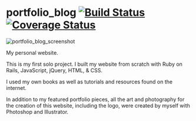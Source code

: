 # portfolio_blog    [![Build Status](https://travis-ci.org/nomi811/portfolio_blog.svg?branch=master)](https://travis-ci.org/nomi811/portfolio_blog)   [![Coverage Status](https://coveralls.io/repos/github/nomi811/portfolio_blog/badge.svg?branch=master)](https://coveralls.io/github/nomi811/portfolio_blog?branch=master)

![portfolio_blog_screenshot](https://user-images.githubusercontent.com/17016297/31353631-db525ed0-acf8-11e7-9b8e-183d98c0910b.png)

My personal website.

This is my first solo project. I built my website from scratch with Ruby on Rails, JavaScript, jQuery, HTML, & CSS.

I used my own books as well as tutorials and resources found on the internet.

In addition to my featured portfolio pieces, all the art and photography for the creation of this website, including the logo, were created by myself with Photoshop and Illustrator.
